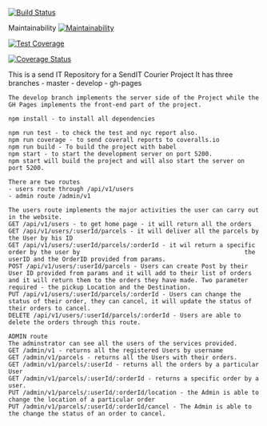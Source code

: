 

[![Build Status](https://travis-ci.org/obasajujoshua31/SendIT.svg?branch=master)](https://travis-ci.org/obasajujoshua31/SendIT)

Maintainability
[![Maintainability](https://api.codeclimate.com/v1/badges/014ab05de2a59ad994f9/maintainability)](https://codeclimate.com/github/obasajujoshua31/SendIT/maintainability)

[![Test Coverage](https://api.codeclimate.com/v1/badges/014ab05de2a59ad994f9/test_coverage)](https://codeclimate.com/github/obasajujoshua31/SendIT/test_coverage)


[![Coverage Status](https://coveralls.io/repos/github/obasajujoshua31/SendIT/badge.svg?branch=master)](https://coveralls.io/github/obasajujoshua31/SendIT?branch=master)

This is a send IT Repository for a SendIT Courier Project
It has three branches 
    - master
    - develop
    - gh-pages

    The develop branch implements the server side of the Project while the GH Pages implements the front-end part of the project.

    npm install - to install all dependencies

    npm run test - to check the test and nyc report also.
    npm run coverage - to send coverall reports to coveralls.io
    npm run build - To build the project with babel
    npm start - to start the development server on port 5200. 
    npm start will build the project and will also start the server on port 5200.

    There are two routes
    - users route through /api/v1/users
    - admin route /admin/v1

    The users route implements the major activities the user can carry out in the website.
    GET /api/v1/users - to get home page - it will return all the orders
    GET /api/v1/users/:userId/parcels - it will deliver all the parcels by the User by his ID
    GET /api/v1/users/:userId/parcels/:orderId - it wil return a specific order by the user by                                              the userID and the OrderID provided from params.
    POST /api/v1/users/:userId/parcels - Users can create Post by their User ID provided from params and it will add to their list of orders and it will return them to the orders they have made. Two parameter required - the pickup Location and the Destination.
    PUT /api/v1/users/:userId/parcels/:orderId - Users can change the status of their order, they can cancel, it will update the status of their orders to cancel.
    DELETE /api/v1/users/:userId/parcels/:orderId - Users are able to delete the orders through this route.

    ADMIN route
    The adminstrator can see all the users of the services provided.
    GET /admin/v1 - returns all the registered Users by username
    GET /admin/v1/parcels - returns all the Users with their orders.
    GET /admin/v1/parcels/:userId - returns all the orders by a particular User
    GET /admin/v1/parcels/:userId/:orderId - returns a specific order by a user.
    PUT /admin/v1/parcels/:userId/:orderId/location - the Admin is able to change the location of a particular order
    PUT /admin/v1/parcels/:userId/:orderId/cancel - The Admin is able to the change the status of an order to cancel.
    

